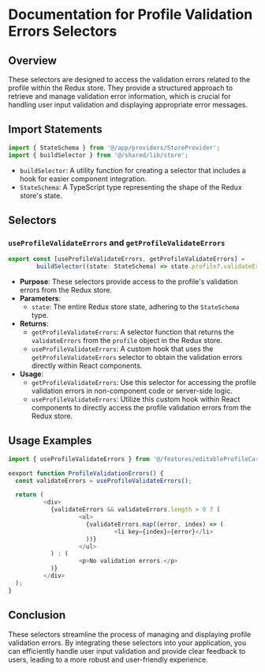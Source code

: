 # Documentation for Profile Validation Errors   Selectors

## Overview
These selectors are designed to access the validation errors related to the profile within the Redux store. They provide a structured approach to retrieve and manage validation error information, which is crucial for handling user input validation and displaying appropriate error messages.

## Import Statements
```typescript
import { StateSchema } from '@/app/providers/StoreProvider';
import { buildSelector } from '@/shared/lib/store';
```
- `buildSelector`: A utility function for creating a selector that includes a hook for easier component integration.
- `StateSchema`: A TypeScript type representing the shape of the Redux store's state.

## Selectors

### `useProfileValidateErrors` and `getProfileValidateErrors`
```typescript
export const [useProfileValidateErrors, getProfileValidateErrors] =
        buildSelector((state: StateSchema) => state.profile?.validateErrors);
```
- **Purpose**: These selectors provide access to the profile's validation errors from the Redux store.
- **Parameters**:
    - `state`: The entire Redux store state, adhering to the `StateSchema` type.
- **Returns**:
    - `getProfileValidateErrors`: A selector function that returns the `validateErrors` from the `profile` object in the Redux store.
    - `useProfileValidateErrors`: A custom hook that uses the `getProfileValidateErrors` selector to obtain the validation errors directly within React components.
- **Usage**:
    - `getProfileValidateErrors`: Use this selector for accessing the profile validation errors in non-component code or server-side logic.
    - `useProfileValidateErrors`: Utilize this custom hook within React components to directly access the profile validation errors from the Redux store.

## Usage Examples
```typescript jsx
import { useProfileValidateErrors } from '@/features/editableProfileCard';

eexport function ProfileValidationErrors() {
  const validateErrors = useProfileValidateErrors();

  return (
          <div>
            {validateErrors && validateErrors.length > 0 ? (
                    <ul>
                      {validateErrors.map((error, index) => (
                              <li key={index}>{error}</li>
                      ))}
                    </ul>
            ) : (
                    <p>No validation errors.</p>
            )}
          </div>
  );
}
```

## Conclusion
These selectors streamline the process of managing and displaying profile validation errors. By integrating these selectors into your application, you can efficiently handle user input validation and provide clear feedback to users, leading to a more robust and user-friendly experience.
